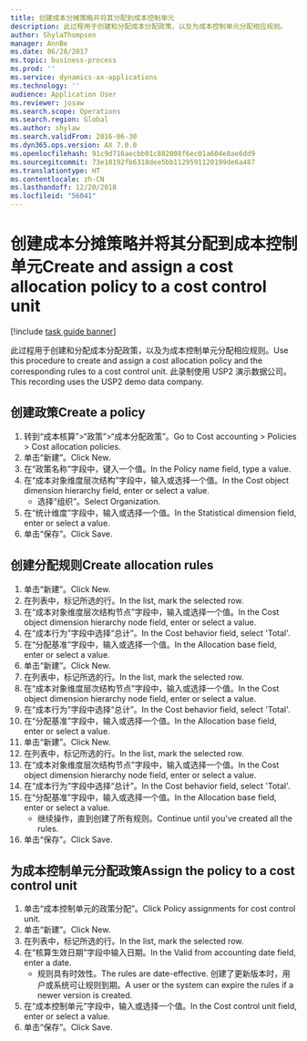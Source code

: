 ```yaml
---
title: 创建成本分摊策略并将其分配到成本控制单元
description: 此过程用于创建和分配成本分配政策，以及为成本控制单元分配相应规则。
author: ShylaThompson
manager: AnnBe
ms.date: 06/28/2017
ms.topic: business-process
ms.prod: ''
ms.service: dynamics-ax-applications
ms.technology: ''
audience: Application User
ms.reviewer: josaw
ms.search.scope: Operations
ms.search.region: Global
ms.author: shylaw
ms.search.validFrom: 2016-06-30
ms.dyn365.ops.version: AX 7.0.0
ms.openlocfilehash: 91c9d716aecbb01c882008f6ec01a604e8ae6dd9
ms.sourcegitcommit: 73e10192fb6318dee5bb1129591120199de6a487
ms.translationtype: HT
ms.contentlocale: zh-CN
ms.lasthandoff: 12/20/2018
ms.locfileid: "56041"
---
```

# <a name="create-and-assign-a-cost-allocation-policy-to-a-cost-control-unit"></a><span data-ttu-id="b252a-103">创建成本分摊策略并将其分配到成本控制单元</span><span class="sxs-lookup"><span data-stu-id="b252a-103">Create and assign a cost allocation policy to a cost control unit</span></span>

[!include [task guide banner](../../includes/task-guide-banner.md)]

<span data-ttu-id="b252a-104">此过程用于创建和分配成本分配政策，以及为成本控制单元分配相应规则。</span><span class="sxs-lookup"><span data-stu-id="b252a-104">Use this procedure to create and assign a cost allocation policy and the corresponding rules to a cost control unit.</span></span> <span data-ttu-id="b252a-105">此录制使用 USP2 演示数据公司。</span><span class="sxs-lookup"><span data-stu-id="b252a-105">This recording uses the USP2 demo data company.</span></span>


## <a name="create-a-policy"></a><span data-ttu-id="b252a-106">创建政策</span><span class="sxs-lookup"><span data-stu-id="b252a-106">Create a policy</span></span>
1. <span data-ttu-id="b252a-107">转到“成本核算”>“政策”>“成本分配政策”。</span><span class="sxs-lookup"><span data-stu-id="b252a-107">Go to Cost accounting > Policies > Cost allocation policies.</span></span>
2. <span data-ttu-id="b252a-108">单击“新建”。</span><span class="sxs-lookup"><span data-stu-id="b252a-108">Click New.</span></span>
3. <span data-ttu-id="b252a-109">在“政策名称”字段中，键入一个值。</span><span class="sxs-lookup"><span data-stu-id="b252a-109">In the Policy name field, type a value.</span></span>
4. <span data-ttu-id="b252a-110">在“成本对象维度层次结构”字段中，输入或选择一个值。</span><span class="sxs-lookup"><span data-stu-id="b252a-110">In the Cost object dimension hierarchy field, enter or select a value.</span></span>
    * <span data-ttu-id="b252a-111">选择“组织”。</span><span class="sxs-lookup"><span data-stu-id="b252a-111">Select Organization.</span></span>  
5. <span data-ttu-id="b252a-112">在“统计维度”字段中，输入或选择一个值。</span><span class="sxs-lookup"><span data-stu-id="b252a-112">In the Statistical dimension field, enter or select a value.</span></span>
6. <span data-ttu-id="b252a-113">单击“保存”。</span><span class="sxs-lookup"><span data-stu-id="b252a-113">Click Save.</span></span>

## <a name="create-allocation-rules"></a><span data-ttu-id="b252a-114">创建分配规则</span><span class="sxs-lookup"><span data-stu-id="b252a-114">Create allocation rules</span></span>
1. <span data-ttu-id="b252a-115">单击“新建”。</span><span class="sxs-lookup"><span data-stu-id="b252a-115">Click New.</span></span>
2. <span data-ttu-id="b252a-116">在列表中，标记所选的行。</span><span class="sxs-lookup"><span data-stu-id="b252a-116">In the list, mark the selected row.</span></span>
3. <span data-ttu-id="b252a-117">在“成本对象维度层次结构节点”字段中，输入或选择一个值。</span><span class="sxs-lookup"><span data-stu-id="b252a-117">In the Cost object dimension hierarchy node field, enter or select a value.</span></span>
4. <span data-ttu-id="b252a-118">在“成本行为”字段中选择“总计”。</span><span class="sxs-lookup"><span data-stu-id="b252a-118">In the Cost behavior field, select 'Total'.</span></span>
5. <span data-ttu-id="b252a-119">在“分配基准”字段中，输入或选择一个值。</span><span class="sxs-lookup"><span data-stu-id="b252a-119">In the Allocation base field, enter or select a value.</span></span>
6. <span data-ttu-id="b252a-120">单击“新建”。</span><span class="sxs-lookup"><span data-stu-id="b252a-120">Click New.</span></span>
7. <span data-ttu-id="b252a-121">在列表中，标记所选的行。</span><span class="sxs-lookup"><span data-stu-id="b252a-121">In the list, mark the selected row.</span></span>
8. <span data-ttu-id="b252a-122">在“成本对象维度层次结构节点”字段中，输入或选择一个值。</span><span class="sxs-lookup"><span data-stu-id="b252a-122">In the Cost object dimension hierarchy node field, enter or select a value.</span></span>
9. <span data-ttu-id="b252a-123">在“成本行为”字段中选择“总计”。</span><span class="sxs-lookup"><span data-stu-id="b252a-123">In the Cost behavior field, select 'Total'.</span></span>
10. <span data-ttu-id="b252a-124">在“分配基准”字段中，输入或选择一个值。</span><span class="sxs-lookup"><span data-stu-id="b252a-124">In the Allocation base field, enter or select a value.</span></span>
11. <span data-ttu-id="b252a-125">单击“新建”。</span><span class="sxs-lookup"><span data-stu-id="b252a-125">Click New.</span></span>
12. <span data-ttu-id="b252a-126">在列表中，标记所选的行。</span><span class="sxs-lookup"><span data-stu-id="b252a-126">In the list, mark the selected row.</span></span>
13. <span data-ttu-id="b252a-127">在“成本对象维度层次结构节点”字段中，输入或选择一个值。</span><span class="sxs-lookup"><span data-stu-id="b252a-127">In the Cost object dimension hierarchy node field, enter or select a value.</span></span>
14. <span data-ttu-id="b252a-128">在“成本行为”字段中选择“总计”。</span><span class="sxs-lookup"><span data-stu-id="b252a-128">In the Cost behavior field, select 'Total'.</span></span>
15. <span data-ttu-id="b252a-129">在“分配基准”字段中，输入或选择一个值。</span><span class="sxs-lookup"><span data-stu-id="b252a-129">In the Allocation base field, enter or select a value.</span></span>
    * <span data-ttu-id="b252a-130">继续操作，直到创建了所有规则。</span><span class="sxs-lookup"><span data-stu-id="b252a-130">Continue until you've created all the rules.</span></span>  
16. <span data-ttu-id="b252a-131">单击“保存”。</span><span class="sxs-lookup"><span data-stu-id="b252a-131">Click Save.</span></span>

## <a name="assign-the-policy-to-a-cost-control-unit"></a><span data-ttu-id="b252a-132">为成本控制单元分配政策</span><span class="sxs-lookup"><span data-stu-id="b252a-132">Assign the policy to a cost control unit</span></span>
1. <span data-ttu-id="b252a-133">单击“成本控制单元的政策分配”。</span><span class="sxs-lookup"><span data-stu-id="b252a-133">Click Policy assignments for cost control unit.</span></span>
2. <span data-ttu-id="b252a-134">单击“新建”。</span><span class="sxs-lookup"><span data-stu-id="b252a-134">Click New.</span></span>
3. <span data-ttu-id="b252a-135">在列表中，标记所选的行。</span><span class="sxs-lookup"><span data-stu-id="b252a-135">In the list, mark the selected row.</span></span>
4. <span data-ttu-id="b252a-136">在“核算生效日期”字段中输入日期。</span><span class="sxs-lookup"><span data-stu-id="b252a-136">In the Valid from accounting date field, enter a date.</span></span>
    * <span data-ttu-id="b252a-137">规则具有时效性。</span><span class="sxs-lookup"><span data-stu-id="b252a-137">The rules are date-effective.</span></span> <span data-ttu-id="b252a-138">创建了更新版本时，用户或系统可让规则到期。</span><span class="sxs-lookup"><span data-stu-id="b252a-138">A user or the system can expire the rules if a newer version is created.</span></span>  
5. <span data-ttu-id="b252a-139">在“成本控制单元”字段中，输入或选择一个值。</span><span class="sxs-lookup"><span data-stu-id="b252a-139">In the Cost control unit field, enter or select a value.</span></span>
6. <span data-ttu-id="b252a-140">单击“保存”。</span><span class="sxs-lookup"><span data-stu-id="b252a-140">Click Save.</span></span>

